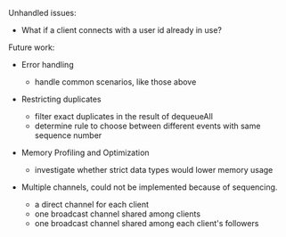 Unhandled issues:

* What if a client connects with a user id already in use?

Future work:

* Error handling
  * handle common scenarios, like those above

* Restricting duplicates
  * filter exact duplicates in the result of dequeueAll
  * determine rule to choose between different events with same sequence number

* Memory Profiling and Optimization
  * investigate whether strict data types would lower memory usage

* Multiple channels, could not be implemented because of sequencing.
  * a direct channel for each client
  * one broadcast channel shared among clients
  * one broadcast channel shared among each client's followers
